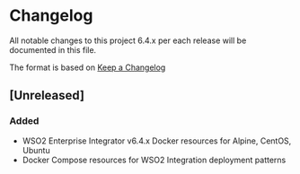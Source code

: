 # Changelog
All notable changes to this project 6.4.x per each release will be documented in this file.

The format is based on [Keep a Changelog](https://keepachangelog.com/en/1.0.0/)

## [Unreleased]

### Added
- WSO2 Enterprise Integrator v6.4.x Docker resources for Alpine, CentOS, Ubuntu
- Docker Compose resources for WSO2 Integration deployment patterns
